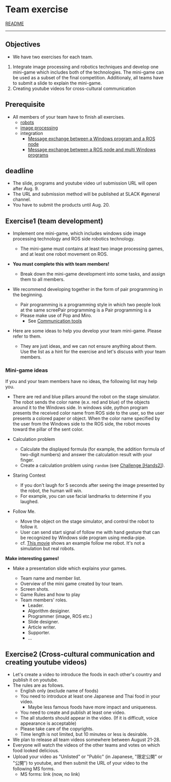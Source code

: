 # Team exercise

[README](../README.md)

---

## Objectives
- We have two exercises for each team.
1. Integrate image processing and robotics techniques and develop one  mini-game which includes both of the technologies. The mini-game can be used as a subset of the final competition.
Additionaly, all teams have to submit a slide to explain the mini-game.
2. Creating youtube videos for cross-cultural communication

## Prerequisite

- All members of your team have to finish all exercises.
  - [robots](https://github.com/oit-ipbl/robots)
  - [image processing](https://github.com/oit-ipbl/image_processing) 
  - integration 
    - [Message exchange between a Windows program and a ROS node](win_single/win_single.md)
    - [Message exchange between a ROS node and multi Windows programs](win_multi/win_multi.md)


## deadline
- The slide, programs and youtube video url submission URL will open after Aug. 9.
- The URL and submission method will be published at SLACK #general channel.
- You have to submit the products until Aug. 20.

## Exercise1 (team development)

- Implement one mini-game, which includes windows side image processing technology and ROS side robotics technology.
  - The mini-game must contains at least two image processing games, and at least one robot movement on ROS.

- **You must complete this with team members!**
  - Break down the mini-game development into some tasks, and assign them to all members.
- We recommend developing together in the form of pair programming in the beginning.
  - Pair programming is a programming style in which two people look at the same screePair programming is a Pair programming is a 
  - Please make use of Pop and Miro.
    - See [Communication tools](https://github.com/oit-ipbl/portal/blob/main/setup/commtools.md)
- Here are some ideas to help you develop your team mini-game. Please refer to them.
  - They are just ideas, and we can not ensure anything about them.  
Use the list as a hint for the exercise and let's discuss with your team members.

### Mini-game ideas

If you and your team members have no ideas, the following list may help you.
- There are red and blue pillars around the robot on the stage simulator. The robot sends the color name (e.x. red and blue) of the objects around it to the Windows side. In windows side, python program presents the received color name from ROS side to the user, so the user presents a colored paper or object. When the color name specified by the user from the Windows side to the ROS side, the robot moves toward the pillar of the sent color.

- Calculation problem
  - Calculate the displayed formula (for example, the addition formula of two-digit numbers) and answer the calculation result with your finger.
  - Create a calculation problem using ```random``` (see [Challenge [Hands2]](https://github.com/oit-ipbl/image_processing/blob/main/advanced/holistic.md#challengehands2)).
- Staring Contest
  - If you don't laugh for 5 seconds after seeing the image presented by the robot, the human will win.
  - For example, you can use facial landmarks to determine if you laughed.
- Follow Me.
  - Move the object on the stage simulator, and control the robot to follow it.
  - User can send start signal of follow me with hand gesture that can be recognized by Windows side program using media-pipe.
  - cf. [This movie](https://www.youtube.com/watch?v=8-CcklPzvyo) shows an example follow me robot. It's not a simulation but real robots.

**Make interesting games!**

- Make a presentation slide which explains your games.

  - Team name and member list.
  - Overview of the mini game created by tour team.
  - Screen shots.
  - Game Rules and how to play
  - Team members' roles.
    - Leader.
    - Algorithm desiginer.
    - Programmer (image, ROS etc.)
    - Slide designer.
    - Article writer.
    - Supporter.
    - ...

## Exercise2 (Cross-cultural communication and creating youtube videos)
- Let's create a video to introduce the foods in each other's country and publish it on youtube.
- The rules are as follows.
  - English only (exclude name of foods)
  - You need to introduce at least one Japanese and Thai food in your video.
    - Maybe less famous foods have more impact and uniqueness.
  - You need to create and publish at least one video.
  - The all students should appear in the video. (If it is difficult, voice appearance is acceptable)
  - Please take care of the copyrights.
  - Time length is not limited, but 10 minutes or less is desirable.
- We plan to release all team videos somewhere between August 21-28.
- Everyone will watch the videos of the other teams and votes on which food looked delicious.
- Upload your video as "Unlisted" or "Public" (in Japanese, "限定公開" or "公開") to youtube, and then submit the URL of your video to the following MS forms.
  - MS forms: link (now, no link)
